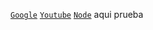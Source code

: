 [`Google`](www.google.com)
[`Youtube`](www.youtube.com)
[`Node`](https://nodejs.org/en/)
aqui prueba